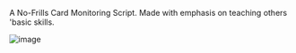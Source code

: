 A No-Frills Card Monitoring Script. Made with emphasis on teaching others 'basic skills.

![image](https://github.com/BrynRogersTHG/Easy-Splinterlands-Card-Monitoring/assets/119123179/ddb56725-dcab-4c44-aa47-d036c3dbc3ee)
